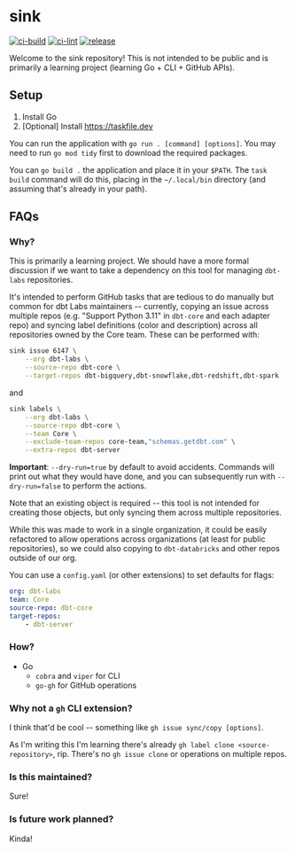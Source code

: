 # sink

[![ci-build](https://github.com/lostmygithubaccount/sink/workflows/ci-build/badge.svg)](https://github.com/lostmygithubaccount/sink/actions/workflows/ci-build.yaml)
[![ci-lint](https://github.com/lostmygithubaccount/sink/workflows/ci-lint/badge.svg)](https://github.com/lostmygithubaccount/sink/actions/workflows/ci-lint.yaml)
[![release](https://github.com/lostmygithubaccount/sink/workflows/release/badge.svg)](https://github.com/lostmygithubaccount/sink/actions/workflows/release.yaml)

Welcome to the sink repository! This is not intended to be public and is primarily a learning project (learning Go + CLI + GitHub APIs).

## Setup

1. Install Go
2. [Optional] Install https://taskfile.dev

You can run the application with `go run . [command] [options]`. You may need to run `go mod tidy` first to download the required packages.

You can `go build .` the application and place it in your `$PATH`. The `task build` command will do this, placing in the `~/.local/bin` directory (and assuming that's already in your path).

## FAQs

### Why?

This is primarily a learning project. We should have a more formal discussion if we want to take a dependency on this tool for managing `dbt-labs` repositories.

It's intended to perform GitHub tasks that are tedious to do manually but common for dbt Labs maintainers -- currently, copying an issue across multiple repos (e.g. "Support Python 3.11" in `dbt-core` and each adapter repo) and syncing label definitions (color and description) across all repositories owned by the Core team. These can be performed with:

```bash
sink issue 6147 \
    --org dbt-labs \
    --source-repo dbt-core \
    --target-repos dbt-bigquery,dbt-snowflake,dbt-redshift,dbt-spark
```

and

```bash
sink labels \
    --org dbt-labs \
    --source-repo dbt-core \
    --team Core \
    --exclude-team-repos core-team,"schemas.getdbt.com" \
    --extra-repos dbt-server
```

**Important**: `--dry-run=true` by default to avoid accidents. Commands will print out what they would have done, and you can subsequently run with `--dry-run=false` to perform the actions.

Note that an existing object is required -- this tool is not intended for creating those objects, but only syncing them across multiple repositories.

While this was made to work in a single organization, it could be easily refactored to allow operations across organizations (at least for public repositories), so we could also copying to `dbt-databricks` and other repos outside of our org.

You can use a `config.yaml` (or other extensions) to set defaults for flags:

```yaml
org: dbt-labs
team: Core
source-repo: dbt-core
target-repos:
    - dbt-server
```

### How?

- Go
    - `cobra` and `viper` for CLI
    - `go-gh` for GitHub operations

### Why not a `gh` CLI extension?

I think that'd be cool -- something like `gh issue sync/copy [options]`.

As I'm writing this I'm learning there's already `gh label clone <source-repository>`, rip. There's no `gh issue clone` or operations on multiple repos.

### Is this maintained?

Sure!

### Is future work planned?

Kinda!

